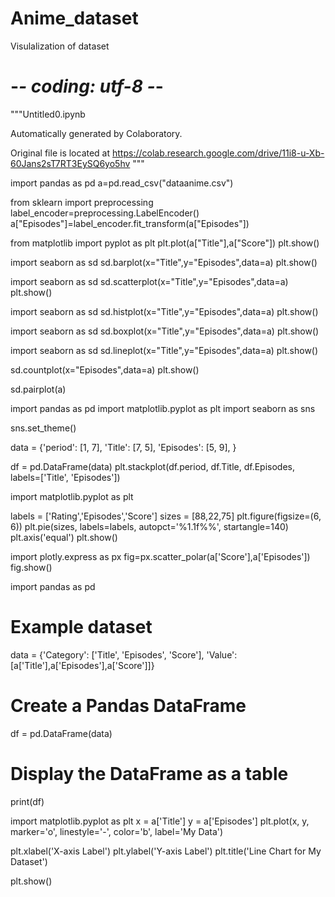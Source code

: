 # Anime_dataset
Visulalization of dataset



# -*- coding: utf-8 -*-
"""Untitled0.ipynb

Automatically generated by Colaboratory.

Original file is located at
    https://colab.research.google.com/drive/11i8-u-Xb-60Jans2sT7RT3EySQ6yo5hv
"""

import pandas as pd
a=pd.read_csv("dataanime.csv")

from sklearn import preprocessing
label_encoder=preprocessing.LabelEncoder()
a["Episodes"]=label_encoder.fit_transform(a["Episodes"])

from matplotlib import pyplot as plt
plt.plot(a["Title"],a["Score"])
plt.show()

import seaborn as sd
sd.barplot(x="Title",y="Episodes",data=a)
plt.show()

import seaborn as sd
sd.scatterplot(x="Title",y="Episodes",data=a)
plt.show()

import seaborn as sd
sd.histplot(x="Title",y="Episodes",data=a)
plt.show()

import seaborn as sd
sd.boxplot(x="Title",y="Episodes",data=a)
plt.show()

import seaborn as sd
sd.lineplot(x="Title",y="Episodes",data=a)
plt.show()

sd.countplot(x="Episodes",data=a)
plt.show()

sd.pairplot(a)

import pandas as pd
import matplotlib.pyplot as plt
import seaborn as sns

sns.set_theme()

data = {'period': [1, 7],
                   'Title': [7, 5],
                   'Episodes': [5, 9],
                   }

df = pd.DataFrame(data)
plt.stackplot(df.period, df.Title, df.Episodes,
              labels=['Title', 'Episodes'])

import matplotlib.pyplot as plt

labels = ['Rating','Episodes','Score']
sizes = [88,22,75]
plt.figure(figsize=(6, 6))
plt.pie(sizes, labels=labels, autopct='%1.1f%%', startangle=140)
plt.axis('equal')
plt.show()

import plotly.express as px
fig=px.scatter_polar(a['Score'],a['Episodes'])
fig.show()

import pandas as pd

# Example dataset
data = {'Category': ['Title', 'Episodes', 'Score'],
        'Value': [a['Title'],a['Episodes'],a['Score']]}

# Create a Pandas DataFrame
df = pd.DataFrame(data)

# Display the DataFrame as a table
print(df)

import matplotlib.pyplot as plt
x = a['Title']
y = a['Episodes']
plt.plot(x, y, marker='o', linestyle='-', color='b', label='My Data')

plt.xlabel('X-axis Label')
plt.ylabel('Y-axis Label')
plt.title('Line Chart for My Dataset')

plt.show()
